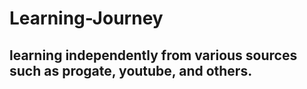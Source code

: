 # Learning-Journey
## learning independently from various sources such as progate, youtube, and others.
